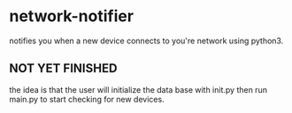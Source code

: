 # network-notifier
notifies you when a new device connects to you're network using python3.

## NOT YET FINISHED

the idea is that the user will initialize the data base with init.py then run main.py
to start checking for new devices.